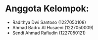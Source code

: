 # Anggota Kelompok:
- Radithya Dwi Santoso (1227050108)
- Ahmad Badru Al Husaeni (1227050009)
- Sendi Ahmad Rafiudin (1227050121)
